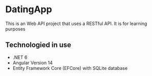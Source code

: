 # DatingApp

This is an Web API project that uses a RESTful API. It is for learning purposes

## Technologied in use

- .NET 6
- Angular Version 14
- Entity Framework Core (EFCore) with SQLite database
